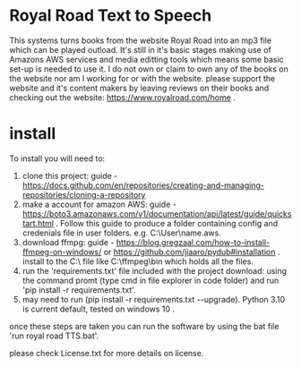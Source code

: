 # Royal Road Text to Speech

This systems turns books from the website Royal Road into an mp3 file which can be played outload. It's still in it's basic stages making use of Amazons AWS services and media editting tools which means some basic set-up is needed to use it. I do not own or claim to own any of the books on the website nor am I working for or with the website. please support the website and it's content makers by leaving reviews on their books and checking out the website: https://www.royalroad.com/home .

# install

To install you will need to:
1. clone this project: guide - https://docs.github.com/en/repositories/creating-and-managing-repositories/cloning-a-repository
2. make a account for amazon AWS: guide - https://boto3.amazonaws.com/v1/documentation/api/latest/guide/quickstart.html . Follow this guide to produce a folder containing config and credenials file in user folders. e.g. C:\User\name\.aws.
3. download ffmpg: guide - https://blog.gregzaal.com/how-to-install-ffmpeg-on-windows/ or https://github.com/jiaaro/pydub#installation . install to the C:\ file like C:\ffmpeg\bin which holds all the files.
4. run the 'requirements.txt' file included with the project download: using the command promt (type cmd in file explorer in code folder) and run 'pip install -r requirements.txt'. 
5. may need to run (pip install -r requirements.txt --upgrade). Python 3.10 is current default, tested on windows 10 .

once these steps are taken you can run the software by using the bat file 'run royal road TTS.bat'.

please check License.txt for more details on license.
